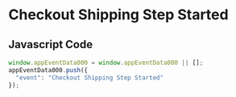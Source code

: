 # Checkout Shipping Step Started

### 

## Javascript Code
```js
window.appEventData000 = window.appEventData000 || [];
appEventData000.push({
  "event": "Checkout Shipping Step Started"
});
```




